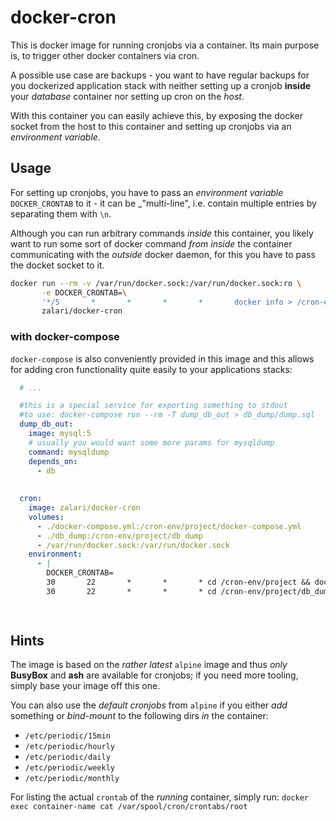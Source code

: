 # docker-cron
This is docker image for running cronjobs via a container. Its main purpose is, to trigger other docker containers via cron.

A possible use case are backups - you want to have regular backups for you dockerized application stack with neither setting up a cronjob **inside** your _database_ container nor setting up cron on the _host_.

With this container you can easily achieve this, by exposing the docker socket from the host to this container and setting up cronjobs via an _environment variable_.

## Usage

For setting up cronjobs, you have to pass an _environment variable_ `DOCKER_CRONTAB` to it - it can be _"multi-line", i.e. contain multiple entries by separating them with `\n`.

Although you can run arbitrary commands _inside_ this container, you likely want to run some sort of docker command _from inside_ the container communicating with the _outside_ docker daemon, for this you have to pass the docket socket to it.

```bash
docker run --rm -v /var/run/docker.sock:/var/run/docker.sock:ro \
       -e DOCKER_CRONTAB=\
       '*/5       *       *       *       *       docker info > /cron-env/docker-info.txt' \
       zalari/docker-cron
```

### with docker-compose
`docker-compose` is also conveniently provided in this image and this allows for adding cron functionality quite easily to your applications stacks:

```yaml
  # ...

  #this is a special service for exporting something to stdout
  #to use: docker-compose run --rm -T dump_db_out > db_dump/dump.sql
  dump_db_out:
    image: mysql:5
    # usually you would want some more params for mysqldump
    command: mysqldump
    depends_on:
      - db
   
  
  cron:
    image: zalari/docker-cron
    volumes:
      - ./docker-compose.yml:/cron-env/project/docker-compose.yml
      - ./db_dump:/cron-env/project/db_dump
      - /var/run/docker.sock:/var/run/docker.sock
    environment:
      - |
        DOCKER_CRONTAB=
        30       22       *       *       * cd /cron-env/project && docker-compose run --rm -T dump_db_out > db_dump/`date +"%m-%d-%y"`-project.sql
        30       22       *       *       * cd /cron-env/project/db_dump && find *.sql -mtime +30 -delete

  
```

## Hints
The image is based on the _rather latest_ `alpine` image and thus _only_ **BusyBox** and **ash** are available for cronjobs; if you need more tooling, simply base your image off this one.

You can also use the _default cronjobs_ from `alpine` if you either _add_ something or _bind-mount_ to the following dirs _in_ the container:
* `/etc/periodic/15min`
* `/etc/periodic/hourly`
* `/etc/periodic/daily`
* `/etc/periodic/weekly`
* `/etc/periodic/monthly`

For listing the actual `crontab` of the _running_ container, simply run: `docker exec container-name cat /var/spool/cron/crontabs/root`



